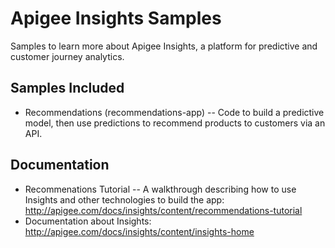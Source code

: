 Apigee Insights Samples
=======================

Samples to learn more about Apigee Insights, a platform for predictive and customer journey analytics.

Samples Included
----------------

- Recommendations (recommendations-app) -- Code to build a predictive model, then use predictions to recommend products to customers via an API.

Documentation
-------------

- Recommenations Tutorial -- A walkthrough describing how to use Insights and other technologies to build the app: http://apigee.com/docs/insights/content/recommendations-tutorial
- Documentation about Insights: http://apigee.com/docs/insights/content/insights-home

